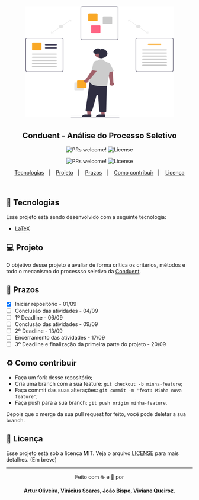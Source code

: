 <meta charset="utf-8">
<h1 align="center">
    <img alt="Conduent - Análise do Processo Seletivo" title="#Rhua1" src=".github/rhua1.svg" width="400px" height="300px" />
</h1>

<h2 align="center">
  Conduent - Análise do Processo Seletivo
</h2>

<p align="center">
 <img src="https://img.shields.io/static/v1?label=PRs&message=welcome&color=f9a826&labelColor=1C1C1C" alt="PRs welcome!" />

  <img alt="License" src="https://img.shields.io/static/v1?label=license&message=MIT&color=f9a826&labelColor=1C1C1C">
</p>
<p align="center">
 <img src="https://img.shields.io/static/v1?label=RHUA1&message=Projeto%20Semestral&color=f9a826&labelColor=1C1C1C" alt="PRs welcome!" />

  <img alt="License" src="https://img.shields.io/static/v1?label=Processo%20seletivo&message=Conduent&color=f9a826&labelColor=1C1C1C">
</p>
</p>

<p align="center">
  <a href="#rocket-tecnologias">Tecnologias</a>&nbsp;&nbsp;&nbsp;|&nbsp;&nbsp;&nbsp;
  <a href="#-projeto">Projeto</a>&nbsp;&nbsp;&nbsp;|&nbsp;&nbsp;&nbsp;
  <a href="#-prazos">Prazos</a>&nbsp;&nbsp;&nbsp;|&nbsp;&nbsp;&nbsp;
  <a href="#-como-contribuir">Como contribuir</a>&nbsp;&nbsp;&nbsp;|&nbsp;&nbsp;&nbsp;
  <a href="#memo-licença">Licença</a>
</p>

<br>

## :rocket: Tecnologias

Esse projeto está sendo desenvolvido com a seguinte tecnologia:

- [LaTeX](https://www.latex-project.org/)


## 💻 Projeto

O objetivo desse projeto é avaliar de forma crítica os critérios, métodos e todo o mecanismo do processso seletivo da [Conduent](https://www.conduent.com/).

## 🔖 Prazos

- [x] Iniciar repositório - 01/09
- [ ] Conclusão das atividades - 04/09
- [ ] 1º Deadline - 06/09
- [ ] Conclusão das atividades - 09/09
- [ ] 2º Deadline - 13/09
- [ ] Encerramento das atividades - 17/09
- [ ] 3º Deadline e finalização da primeira parte do projeto - 20/09

## ♻️ Como contribuir

- Faça um fork desse repositório;
- Cria uma branch com a sua feature: `git checkout -b minha-feature`;
- Faça commit das suas alterações: `git commit -m 'feat: Minha nova feature'`;
- Faça push para a sua branch: `git push origin minha-feature`.

Depois que o merge da sua pull request for feito, você pode deletar a sua branch.

## :memo: Licença

Esse projeto está sob a licença MIT. Veja o arquivo [LICENSE](LICENSE.md) para mais detalhes. (Em breve)

---

<p align="center">Feito com ☕ e 📝 por </p> <p align="center"><strong> <strong><a href="https://www.github.com/github-do-artur--">Artur Oliveira</a>, <strong><a href="https://www.github.com/github-do-vinicius--">Vinicius Soares</a>, <a href="https://www.github.com/joaobispo2077">João Bispo</a></strong>, <strong><a href="https://www.github.com/Viviane-Queiroz">Viviane Queiroz</a>.